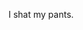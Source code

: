 I shat my pants.

<!---
BertocchiJakub/BertocchiJakub is a ✨ special ✨ repository because its `README.md` (this file) appears on your GitHub profile.
You can click the Preview link to take a look at your changes.
--->

